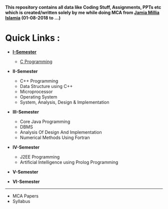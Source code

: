**This repository contains all data like Coding Stuff, Assignments, PPTs etc which is created/written 
solely by me while doing MCA from [Jamia Millia Islamia](https://www.jmi.ac.in "Visit Website") (01-08-2018 to ...)**
# **Quick Links :**

+ **[I-Semester](https://github.com/wasitshafi/JMI-MCA/tree/master/I-sem)**
    - [C Programming](https://github.com/wasitshafi/JMI-MCA/tree/master/I-sem/C%20Programming)
    
+ **II-Semester**
    - C++ Programming
    - Data Structure using C++
    - Microprocessor
    - Operating System
    - System, Analysis, Design & Implementation
  
+ **III-Semester**
    - Core Java Programming
    - DBMS
    - Analysis Of Design And Implementation
    - Numerical Methods Using Fortran
    
+ **IV-Semester**
    - J2EE Programming
    - Artificial Intelligence using Prolog Programming
+ **V-Semester**
+ **VI-Semester**
---
+ MCA Papers
+ Syllabus

